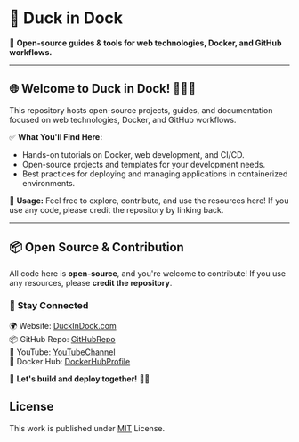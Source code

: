 # 🦆 Duck in Dock

🚀 **Open-source guides & tools for web technologies, Docker, and GitHub workflows.**

---

## 🌐 Welcome to Duck in Dock! 🦆⚓🐳
This repository hosts open-source projects, guides, and documentation focused on web technologies, Docker, and GitHub workflows.

✅ **What You'll Find Here:**
- Hands-on tutorials on Docker, web development, and CI/CD.
- Open-source projects and templates for your development needs.
- Best practices for deploying and managing applications in containerized environments.

📌 **Usage:**
Feel free to explore, contribute, and use the resources here! If you use any code, please credit the repository by linking back.

---

## 📦 Open Source & Contribution
All code here is **open-source**, and you're welcome to contribute! If you use any resources, please **credit the repository**.

### 🔗 **Stay Connected**
🌍 Website: [DuckInDock.com](https://duckindock.com)  
📦 GitHub Repo: [GitHubRepo](https://github.com/duckindock/DuckInDock)  
🎥 YouTube: [YouTubeChannel](https://www.youtube.com/@DuckInDock)  
🐳 Docker Hub: [DockerHubProfile](https://hub.docker.com/u/duckindock)  

🚢 **Let's build and deploy together!** 🦆⚓

## License
This work is published under [MIT](mit) License.
